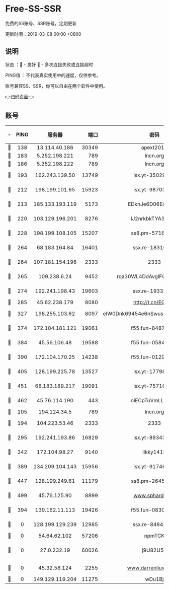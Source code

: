 # Free-SS-SSR

免费的SS账号、SSR账号，定期更新

更新时间：2019-03-08 00:00 +0800

## 说明

状态     ：🙂 - 良好 🙁 - 多次连接失败或连接超时

PING值   ：不代表真实使用中的速度，仅供参考。

账号兼容SS、SSR，你可以自由在两个软件中使用。

👉[扫码页面](https://liesauer.github.io/Free-SS-SSR/)👈

## 账号

|-|PING|服务器|端口|密码|加密方式|区域|
|:----:|:----:|:-----:|-----:|:----:|:----:|:----:|
|🙂|138|13.114.40.186|30349|apext2019|chacha20|JP|
|🙂|183|5.252.198.221|789|lncn.org|rc4|JP|
|🙂|186|5.252.198.222|789|lncn.org|rc4|JP|
|🙂|193|162.243.139.50|13749|isx.yt-35029494|aes-256-cfb|US|
|🙂|212|198.199.101.65|15923|isx.yt-98703063|aes-256-cfb|US|
|🙂|213|185.133.193.119|5173|EDknJe6D06EoWDaw|aes-256-cfb|US|
|🙂|220|103.129.196.201|8276|lJ2nrkbkTYA30wv0|aes-256-cfb|US|
|🙂|228|198.199.108.105|15207|ss8.pm-57164721|aes-256-cfb|US|
|🙂|264|68.183.164.84|16401|ssx.re-18316811|aes-256-cfb|US|
|🙂|264|107.181.154.196|2333|2333|aes-256-cfb|US|
|🙂|265|109.238.6.24|9452|rqa30WL4DdAvgIFG6Fs3znzTa|aes-256-cfb|FR|
|🙂|274|192.241.198.43|19603|ssx.re-19333093|aes-256-cfb|US|
|🙂|285|45.62.238.179|8080|http://t.cn/EGJIyrl|rc4-md5|CA|
|🙂|327|198.255.103.62|8097|eIW0Dnk69454e6nSwuspv9DmS201tQ0D|aes-256-cfb|US|
|🙂|374|172.104.181.121|19061|f55.fun-84870600|aes-256-cfb|SG|
|🙂|384|45.56.106.48|19588|f55.fun-05844532|aes-256-cfb|US|
|🙂|390|172.104.170.25|14238|f55.fun-01292218|aes-256-cfb|SG|
|🙂|405|128.199.225.78|13527|isx.yt-17798772|aes-256-cfb|SG|
|🙂|451|68.183.189.217|19091|isx.yt-75716228|aes-256-cfb|SG|
|🙂|462|45.76.114.190|443|oiECpTuVmLLxk4Ts|aes-256-cfb|AU|
|🙂|105|194.124.34.5|789|lncn.org|rc4|JP|
|🙂|194|104.223.53.46|2333|2333|aes-256-cfb|US|
|🙂|295|192.241.193.86|16829|isx.yt-89343714|aes-256-cfb|US|
|🙂|342|172.104.98.27|9140|likky1415|aes-256-cfb|JP|
|🙂|389|134.209.104.143|15956|isx.yt-91746156|aes-256-cfb|SG|
|🙂|447|128.199.249.61|11179|ss8.pm-26454231|aes-256-cfb|SG|
|🙂|499|45.76.125.90|8899|www.sphard.com|aes-256-cfb|AU|
|🙁|394|139.162.11.113|19426|f55.fun-08309291|aes-256-cfb|SG|
|🙁|0|128.199.129.239|12985|ssx.re-84845857|aes-256-cfb|SG|
|🙁|0|54.64.62.102|57206|npmTCK|rc4-md5|JP|
|🙁|0|27.0.232.19|60026|j9U82U53|xchacha20-ietf-poly1305|HK|
|🙁|0|45.32.58.124|2255|www.darrenliuwei.com|aes-256-cfb|JP|
|🙁|0|149.129.119.204|11275|wDu1Bj|rc4-md5|HK|
